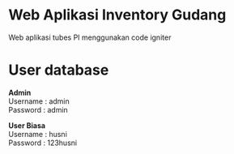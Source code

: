 # Web Aplikasi Inventory Gudang

Web aplikasi tubes PI menggunakan code igniter

# User database
<strong>Admin</strong><br>
Username : admin<br>
Password : admin

<strong>User Biasa</strong><br>
Username : husni<br>
Password : 123husni


